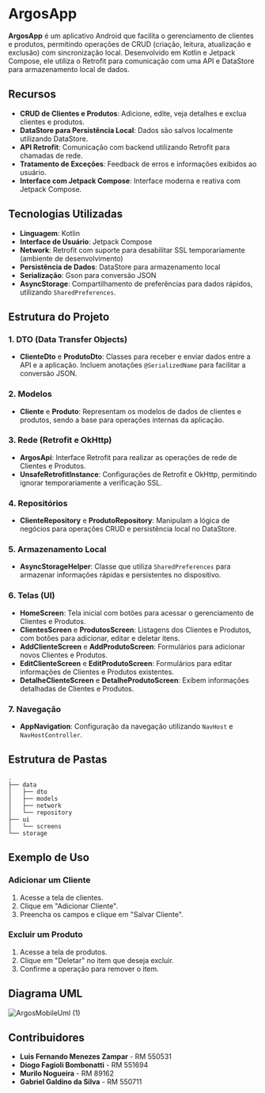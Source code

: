 
# ArgosApp

**ArgosApp** é um aplicativo Android que facilita o gerenciamento de clientes e produtos, permitindo operações de CRUD (criação, leitura, atualização e exclusão) com sincronização local. Desenvolvido em Kotlin e Jetpack Compose, ele utiliza o Retrofit para comunicação com uma API e DataStore para armazenamento local de dados.

## Recursos

- **CRUD de Clientes e Produtos**: Adicione, edite, veja detalhes e exclua clientes e produtos.
- **DataStore para Persistência Local**: Dados são salvos localmente utilizando DataStore.
- **API Retrofit**: Comunicação com backend utilizando Retrofit para chamadas de rede.
- **Tratamento de Exceções**: Feedback de erros e informações exibidos ao usuário.
- **Interface com Jetpack Compose**: Interface moderna e reativa com Jetpack Compose.

## Tecnologias Utilizadas

- **Linguagem**: Kotlin
- **Interface de Usuário**: Jetpack Compose
- **Network**: Retrofit com suporte para desabilitar SSL temporariamente (ambiente de desenvolvimento)
- **Persistência de Dados**: DataStore para armazenamento local
- **Serialização**: Gson para conversão JSON
- **AsyncStorage**: Compartilhamento de preferências para dados rápidos, utilizando `SharedPreferences`.

## Estrutura do Projeto

### 1. DTO (Data Transfer Objects)

- **ClienteDto** e **ProdutoDto**: Classes para receber e enviar dados entre a API e a aplicação. Incluem anotações `@SerializedName` para facilitar a conversão JSON.

### 2. Modelos

- **Cliente** e **Produto**: Representam os modelos de dados de clientes e produtos, sendo a base para operações internas da aplicação.

### 3. Rede (Retrofit e OkHttp)

- **ArgosApi**: Interface Retrofit para realizar as operações de rede de Clientes e Produtos.
- **UnsafeRetrofitInstance**: Configurações de Retrofit e OkHttp, permitindo ignorar temporariamente a verificação SSL.

### 4. Repositórios

- **ClienteRepository** e **ProdutoRepository**: Manipulam a lógica de negócios para operações CRUD e persistência local no DataStore.

### 5. Armazenamento Local

- **AsyncStorageHelper**: Classe que utiliza `SharedPreferences` para armazenar informações rápidas e persistentes no dispositivo.

### 6. Telas (UI)

- **HomeScreen**: Tela inicial com botões para acessar o gerenciamento de Clientes e Produtos.
- **ClientesScreen** e **ProdutosScreen**: Listagens dos Clientes e Produtos, com botões para adicionar, editar e deletar itens.
- **AddClienteScreen** e **AddProdutoScreen**: Formulários para adicionar novos Clientes e Produtos.
- **EditClienteScreen** e **EditProdutoScreen**: Formulários para editar informações de Clientes e Produtos existentes.
- **DetalheClienteScreen** e **DetalheProdutoScreen**: Exibem informações detalhadas de Clientes e Produtos.

### 7. Navegação

- **AppNavigation**: Configuração da navegação utilizando `NavHost` e `NavHostController`.

## Estrutura de Pastas

```
.
├── data
│   ├── dto
│   ├── models
│   ├── network
│   └── repository
├── ui
│   └── screens
└── storage
```

## Exemplo de Uso

### Adicionar um Cliente

1. Acesse a tela de clientes.
2. Clique em "Adicionar Cliente".
3. Preencha os campos e clique em "Salvar Cliente".

### Excluir um Produto

1. Acesse a tela de produtos.
2. Clique em "Deletar" no item que deseja excluir.
3. Confirme a operação para remover o item.

## Diagrama UML

![ArgosMobileUml (1)](https://github.com/user-attachments/assets/7c2b5c95-9a10-491f-924a-966cd3daef56)

## Contribuidores
- **Luis Fernando Menezes Zampar** - RM 550531
- **Diogo Fagioli Bombonatti** - RM 551694
- **Murilo Nogueira** - RM 89162
- **Gabriel Galdino da Silva** - RM 550711

